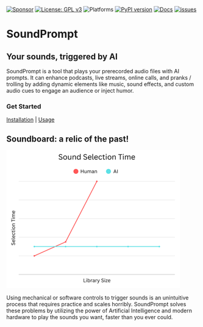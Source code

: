 <!-- LICENSE HEADER MANAGED BY add-license-header

Copyright (C) 2025 Ethorbit

This file is part of SoundPrompt.

SoundPrompt is free software: you can redistribute it and/or
modify it under the terms of the GNU General Public License
as published by the Free Software Foundation, either version 3
of the License, or (at your option) any later version.

SoundPrompt is distributed in the hope that it will be useful,
but WITHOUT ANY WARRANTY; without even the implied warranty of
MERCHANTABILITY or FITNESS FOR A PARTICULAR PURPOSE.
See the GNU General Public License for more details.

You should have received a copy of the
GNU General Public License along with SoundPrompt.
If not, see <https://www.gnu.org/licenses/>.
-->

[![Sponsor](https://img.shields.io/badge/Sponsor-PayPal-blue)](https://www.paypal.me/Ethorbit)
[![License: GPL v3](https://img.shields.io/badge/License-GPLv3-blue.svg)](https://www.gnu.org/licenses/gpl-3.0)
![Platforms](https://img.shields.io/badge/platforms-Windows%2C%20macOS%2C%20Linux-blue)
[![PyPI version](https://img.shields.io/pypi/v/soundprompt.svg)](https://pypi.org/project/soundprompt/)
[![Docs](https://img.shields.io/badge/docs-latest-brightgreen.svg)](https://github.com/Ethorbit/SoundPrompt/wiki)
[![issues](https://img.shields.io/github/issues/Ethorbit/SoundPrompt)](https://github.com/Ethorbit/SoundPrompt/issues?q=is%3Aopen+is%3Aissue)

# SoundPrompt
## Your sounds, triggered by AI

SoundPrompt is a tool that plays your prerecorded audio files with AI prompts. It can enhance podcasts, live streams, online calls, and pranks / trolling by adding dynamic elements like music, sound effects, and custom audio cues to engage an audience or inject humor.

### Get Started
[Installation](https://github.com/Ethorbit/SoundPrompt/wiki/Installation) | [Usage](https://github.com/Ethorbit/SoundPrompt/wiki/Usage)

## Soundboard: a relic of the past!
![Sound Selection Time chart](./resources/sound-selection-time-chart.png)

Using mechanical or software controls to trigger sounds is an unintuitive process that requires practice and scales horribly. SoundPrompt solves these problems by utilizing the power of Artificial Intelligence and modern hardware to play the sounds you want, faster than you ever could.
